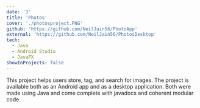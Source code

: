 ```yaml
---
date: '3'
title: 'Photos'
cover: './photosproject.PNG'
github: 'https://github.com/NeilJain56/PhotoApp'
external: 'https://github.com/NeilJain56/PhotosDesktop'
tech:
  - Java
  - Android Studio
  - JavaFX
showInProjects: false
---
```


This project helps users store, tag, and search for images. The project is available both as an Android app and as a desktop application. Both were made using Java and come complete with javadocs and coherent modular code. 
